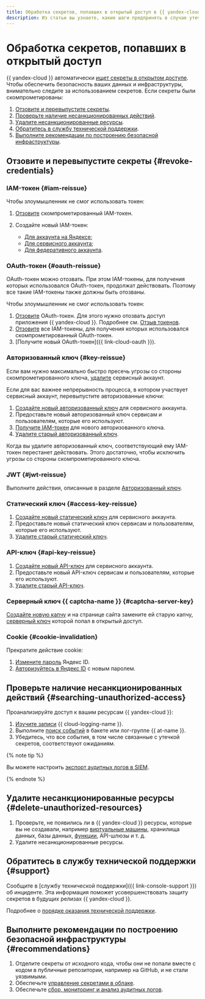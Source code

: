 ```yaml
---
title: Обработка секретов, попавших в открытый доступ в {{ yandex-cloud }}
description: Из статьи вы узнаете, какие шаги предпринять в случае утечки секретов в открытый доступ.
---
```


# Обработка секретов, попавших в открытый доступ

{{ yandex-cloud }} автоматически [ищет секреты в открытом доступе](../../security/operations/search-secrets.md). Чтобы обеспечить безопасность ваших данных и инфраструктуры, внимательно следите за использованием секретов. Если секреты были скомпрометированы:

1. [Отзовите и перевыпустите секреты](#revoke-credentials).
1. [Проверьте наличие несанкционированных действий](#searching-unauthorized-access).
1. [Удалите несанкционированные ресурсы](#delete-unauthorized-resources).
1. [Обратитесь в службу технической поддержки](#support).
1. [Выполните рекомендации по построению безопасной инфраструктуры](#recommendations).

## Отзовите и перевыпустите секреты {#revoke-credentials}

### IAM-токен {#iam-reissue}

Чтобы злоумышленник не смог использовать токен:

1. [Отзовите](./iam-token/revoke-iam-token.md) скомпрометированный IAM-токен.
1. Создайте новый IAM-токен:

    * [Для аккаунта на Яндексе](iam-token/create.md);
    * [Для сервисного аккаунта](iam-token/create-for-sa.md);
    * [Для федеративного аккаунта](iam-token/create-for-federation.md).

### OAuth-токен {#oauth-reissue}

OAuth-токен можно отозвать. При этом IAM-токены, для получения которых использовался OAuth-токен, продолжат действовать. Поэтому все такие IAM-токены также должны быть отозваны.

Чтобы злоумышленник не смог использовать токен:

1. [Отзовите](https://id.yandex.ru/personal/data-access) OAuth-токен. Для этого нужно отозвать доступ приложения {{ yandex-cloud }}. Подробнее см. [Отзыв токенов](https://yandex.ru/dev/id/doc/dg/oauth/reference/token-invalidate.html).
1. [Отзовите](./iam-token/revoke-iam-token.md) все IAM-токены, для получения которых использовался скомпрометированный OAuth-токен.
1. [Получите новый OAuth-токен]({{ link-cloud-oauth }}).

### Авторизованный ключ {#key-reissue}

Если вам нужно максимально быстро пресечь угрозы со стороны скомпрометированного ключа, [удалите](sa/delete.md) сервисный аккаунт.

Если для вас важнее непрерывность процесса, в котором участвует сервисный аккаунт, перевыпустите авторизованные ключи:

1. [Создайте новый авторизованный ключ](authentication/manage-authorized-keys.md#create-authorized-key) для сервисного аккаунта.
1. Предоставьте новый авторизованный ключ сервисам и пользователям, которые его используют.
1. [Получите IAM-токен](../../iam/operations/iam-token/create-for-sa.md) для нового авторизованного ключа.
1. [Удалите старый авторизованный ключ](./authentication/manage-authorized-keys.md#delete-authorized-key).

Когда вы удалите авторизованный ключ, соответствующий ему IAM-токен перестанет действовать. Этого достаточно, чтобы исключить угрозы со стороны скомпрометированного ключа.

### JWT {#jwt-reissue}

Выполните действия, описанные в разделе [Авторизованный ключ](#key-reissue).

### Статический ключ {#access-key-reissue}

1. [Создайте новый статический ключ](authentication/manage-access-keys.md#create-access-key) для сервисного аккаунта.
1. Предоставьте новый статический ключ сервисам и пользователям, которые его используют.
1. [Удалите старый статический ключ](authentication/manage-access-keys.md#delete-access-key).

### API-ключ {#api-key-reissue}

1. [Создайте новый API-ключ](authentication/manage-api-keys.md#create-api-key) для сервисного аккаунта.
1. Предоставьте новый API-ключ сервисам и пользователям, которые его используют.
1. [Удалите старый API-ключ](./authentication/manage-api-keys.md#delete-api-key).

### Серверный ключ {{ captcha-name }} {#captcha-server-key}

[Создайте новую капчу](../../smartcaptcha/quickstart.md#creat-captcha) и на странице сайта замените ей старую капчу, [серверный ключ](../../smartcaptcha/concepts/keys.md) которой попал в открытый доступ.

### Cookie {#cookie-invalidation}

Прекратите действие cookie:

1. [Измените пароль](https://yandex.ru/support/id/profile.html) Яндекс ID. 
1. [Авторизуйтесь в Яндекс ID](https://passport.yandex.ru/) с новым паролем.

## Проверьте наличие несанкционированных действий {#searching-unauthorized-access}

Проанализируйте доступ к вашим ресурсам {{ yandex-cloud }}:

1. [Изучите записи](../../logging/operations/read-logs.md) {{ cloud-logging-name }}.
1. Выполните [поиск событий](../../audit-trails/tutorials/search-events-audit-logs/index.md) в бакете или лог-группе {{ at-name }}.
1. Убедитесь, что все события, в том числе связанные с утечкой секретов, соответствуют ожиданиям.

{% note tip %}

Вы можете настроить [экспорт аудитных логов в SIEM](../../audit-trails/concepts/export-siem.md).

{% endnote %}

## Удалите несанкционированные ресурсы {#delete-unauthorized-resources}

1. Проверьте, не появились ли в {{ yandex-cloud }} ресурсы, которые вы не создавали, например [виртуальные машины](../../glossary/vm.md), хранилища данных, базы данных, [функции](../../functions/concepts/function.md), API-шлюзы и т. д.
1. Удалите несанкционированные ресурсы.

## Обратитесь в службу технической поддержки {#support}

Сообщите в [службу технической поддержки]({{ link-console-support }}) об инциденте. Эта информация поможет усовершенствовать защиту секретов в будущих релизах {{ yandex-cloud }}.

Подробнее о [порядке оказания технической поддержки](../../support/overview.md).

## Выполните рекомендации по построению безопасной инфраструктуры {#recommendations}

1. Отделите секреты от исходного кода, чтобы они не попали вместе с кодом в публичные репозитории, например на GitHub, и не стали уязвимыми.
1. Обеспечьте [управление секретами в облаке](../../security/standard/encryption.md).
1. Обеспечьте [сбор, мониторинг и анализ аудитных логов](../../security/standard/audit-logs.md).
